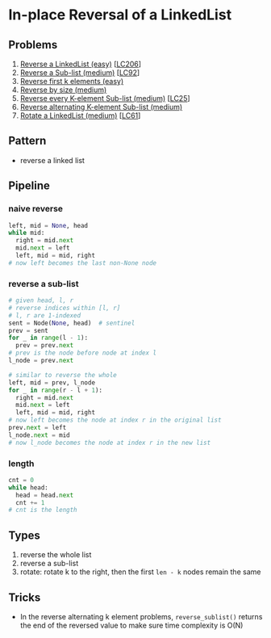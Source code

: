 # In-place Reversal of a LinkedList

## Problems

1. [Reverse a LinkedList (easy)](Reverse-a-LinkedList-(easy).py)
[[LC206](https://leetcode.com/problems/reverse-linked-list/)]
1. [Reverse a Sub-list (medium)](Reverse-a-Sub-list-(medium).py)
[[LC92](https://leetcode.com/problems/reverse-linked-list-ii/submissions/)]
1. [Reverse first k elements (easy)](Reverse-first-k-elements-(easy).py)
1. [Reverse by size (medium)](Reverse-by-size-(medium).py)
1. [Reverse every K-element Sub-list (medium)](Reverse-every-K-element-Sub-list-(medium).py)
[[LC25](https://leetcode.com/problems/reverse-nodes-in-k-group/)]
1. [Reverse alternating K-element Sub-list (medium)](Reverse-alternating-K-element-Sub-list-(medium).py)
1. [Rotate a LinkedList (medium)](Rotate-a-LinkedList-(medium).py)
[[LC61](https://leetcode.com/problems/rotate-list/)]

## Pattern

- reverse a linked list

## Pipeline

### naive reverse
```python
left, mid = None, head
while mid:
  right = mid.next
  mid.next = left
  left, mid = mid, right
# now left becomes the last non-None node
```

### reverse a sub-list
```python
# given head, l, r
# reverse indices within [l, r]
# l, r are 1-indexed
sent = Node(None, head)  # sentinel
prev = sent
for _ in range(l - 1):
  prev = prev.next
# prev is the node before node at index l
l_node = prev.next

# similar to reverse the whole
left, mid = prev, l_node
for _ in range(r - l + 1):
  right = mid.next
  mid.next = left
  left, mid = mid, right
# now left becomes the node at index r in the original list
prev.next = left
l_node.next = mid
# now l_node becomes the node at index r in the new list
```

### length
```python
cnt = 0
while head:
  head = head.next
  cnt += 1
# cnt is the length
```

## Types

1. reverse the whole list
2. reverse a sub-list
3. rotate: rotate k to the right, then the first `len - k` nodes remain the same

## Tricks

- In the reverse alternating k element problems, `reverse_sublist()` returns the end
of the reversed value to make sure time complexity is O(N)
